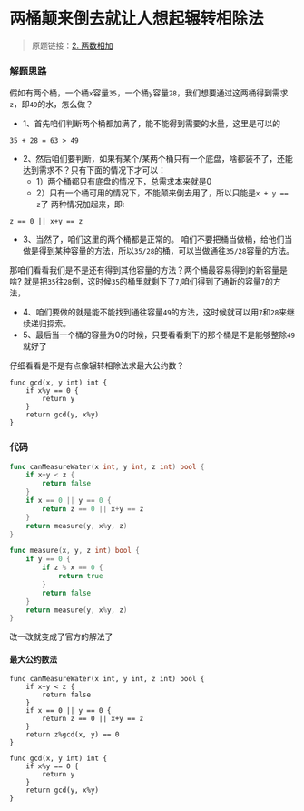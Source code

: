 # 两桶颠来倒去就让人想起辗转相除法
> 原题链接：[2. 两数相加](https://leetcode-cn.com/problems/add-two-numbers/)

### 解题思路
假如有两个桶，一个桶``x``容量``35``，一个桶``y``容量``28``，我们想要通过这两桶得到需求``z``，即``49``的水，怎么做？

* 1、首先咱们判断两个桶都加满了，能不能得到需要的水量，这里是可以的
```
35 + 28 = 63 > 49
```
* 2、然后咱们要判断，如果有某个/某两个桶只有一个底盘，啥都装不了，还能达到需求不？只有下面的情况下才可以：
    * 1）两个桶都只有底盘的情况下，总需求本来就是0
    * 2）只有一个桶可用的情况下，不能颠来倒去用了，所以只能是``x + y == z``了
两种情况加起来，即:
```
z == 0 || x+y == z
```
* 3、当然了，咱们这里的两个桶都是正常的。
咱们不要把桶当做桶，给他们当做是得到某种容量的方法，所以``35/28``的桶，可以当做通往``35/28``容量的方法。

那咱们看看我们是不是还有得到其他容量的方法？两个桶最容易得到的新容量是啥?
就是把``35``往``28``倒，这时候``35``的桶里就剩下了``7``,咱们得到了通新的容量``7``的方法，

* 4、咱们要做的就是能不能找到通往容量``49``的方法，这时候就可以用``7``和``28``来继续递归探索。
* 5、最后当一个桶的容量为0的时候，只要看看剩下的那个桶是不是能够整除``49``就好了

仔细看看是不是有点像辗转相除法求最大公约数？
```
func gcd(x, y int) int {
	if x%y == 0 {
		return y
	}
	return gcd(y, x%y)
}
```

### 代码

```go
func canMeasureWater(x int, y int, z int) bool {
	if x+y < z {
		return false
	}
	if x == 0 || y == 0 {
		return z == 0 || x+y == z
	}
	return measure(y, x%y, z)
}

func measure(x, y, z int) bool {
	if y == 0 {
		if z % x == 0 {
			return true
		}
		return false
	}
	return measure(y, x%y, z)
}
```

改一改就变成了官方的解法了
#### 最大公约数法

```
func canMeasureWater(x int, y int, z int) bool {
	if x+y < z {
		return false
	}
	if x == 0 || y == 0 {
		return z == 0 || x+y == z
	}
	return z%gcd(x, y) == 0
}

func gcd(x, y int) int {
	if x%y == 0 {
		return y
	}
	return gcd(y, x%y)
}
```
